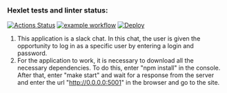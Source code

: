 ### Hexlet tests and linter status:
[![Actions Status](https://github.com/Muhomor-mushroom/frontend-project-12/actions/workflows/hexlet-check.yml/badge.svg)](https://github.com/Muhomor-mushroom/frontend-project-12/actions)
[![example workflow](https://github.com/Muhomor-mushroom/frontend-project-12/actions/workflows/test.yml/badge.svg)](https://github.com/Muhomor-mushroom/frontend-project-12/actions)
[![Deploy](https://frontend-project-12-mkig.onrender.com)](https://frontend-project-12-mkig.onrender.com)

1) This application is a slack chat. In this chat, the user is given the opportunity to log in as a specific user by entering a login and password.
2) For the application to work, it is necessary to download all the necessary dependencies. To do this, enter "npm install" in the console. After that, enter "make start" and wait for a response from the server and enter the url "http://0.0.0.0:5001" in the browser and go to the site.